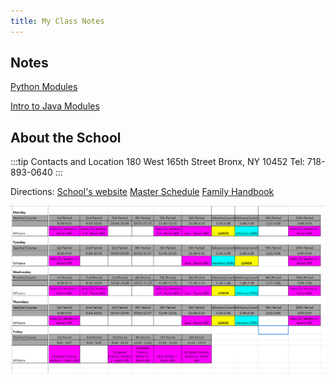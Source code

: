 ```yaml
---
title: My Class Notes
---
```




## Notes
[Python Modules](https://learn2codelive.com/courses/4)

[Intro to Java Modules](https://learn2codelive.com/courses/107)


## About the School
:::tip Contacts and Location
180 West 165th Street
Bronx, NY 10452
Tel: 718-893-0640
:::

Directions: 
[School's website](https://nngcs.org/)
[Master
Schedule](https://docs.google.com/spreadsheets/d/17ky5IheQKcRjOY7D7QFcUIHW7Fx4yqGmbkacGc8RLJg/edit#gid=2004509751)
[Family Handbook](https://nngcs.org/wp-content/uploads/2022/03/NNGCS-Scholar-Family-Handbook-English.pdf)

![](../../static/img/2022-04-25-04-47-54.png)
